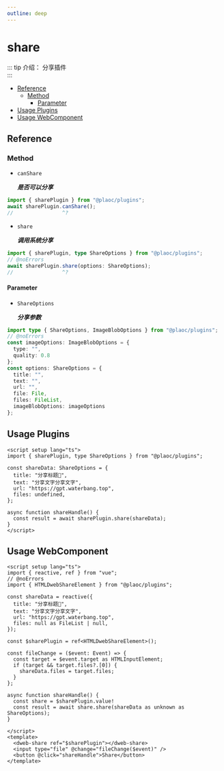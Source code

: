 ```yaml
---
outline: deep
---
```


# share

<Badges name="@plaoc/plugins" />

::: tip 介绍：
分享插件  
:::

- [Reference](#reference)
  - [Method](#method)
    - [Parameter](#parameter)
- [Usage Plugins](#usage-plugins)
- [Usage WebComponent](#usage-webcomponent)

## Reference

### Method

- `canShare`
  
  **_是否可以分享_**

```ts twoslash
import { sharePlugin } from "@plaoc/plugins";
await sharePlugin.canShare();
//                ^?
```

- `share`

  **_调用系统分享_**

```ts twoslash
import { sharePlugin, type ShareOptions } from "@plaoc/plugins";
// @noErrors
await sharePlugin.share(options: ShareOptions);
//                ^?
```

#### Parameter
- `ShareOptions`

  **_分享参数_**

```ts twoslash
import type { ShareOptions, ImageBlobOptions } from "@plaoc/plugins";
// @noErrors
const imageOptions: ImageBlobOptions = {
  type: "",
  quality: 0.8
};
const options: ShareOptions = {
  title: "",
  text: "",
  url: "",
  file: File,
  files: FileList,
  imageBlobOptions: imageOptions
};
```

## Usage Plugins

```vue twoslash
<script setup lang="ts">
import { sharePlugin, type ShareOptions } from "@plaoc/plugins";

const shareData: ShareOptions = {
  title: "分享标题🍉",
  text: "分享文字分享文字",
  url: "https://gpt.waterbang.top",
  files: undefined,
};

async function shareHandle() {
  const result = await sharePlugin.share(shareData);
}
</script>
```

## Usage WebComponent

```vue twoslash
<script setup lang="ts">
import { reactive, ref } from "vue";
// @noErrors
import { HTMLDwebShareElement } from "@plaoc/plugins";

const shareData = reactive({
  title: "分享标题🍉",
  text: "分享文字分享文字",
  url: "https://gpt.waterbang.top",
  files: null as FileList | null,
});

const $sharePlugin = ref<HTMLDwebShareElement>();

const fileChange = ($event: Event) => {
  const target = $event.target as HTMLInputElement;
  if (target && target.files?.[0]) {
    shareData.files = target.files;
  }
};

async function shareHandle() {
  const share = $sharePlugin.value!
  const result = await share.share(shareData as unknown as ShareOptions);
}

</script>
<template>
  <dweb-share ref="$sharePlugin"></dweb-share>
  <input type="file" @change="fileChange($event)" />
  <button @click="shareHandle">Share</button>
</template>
```
